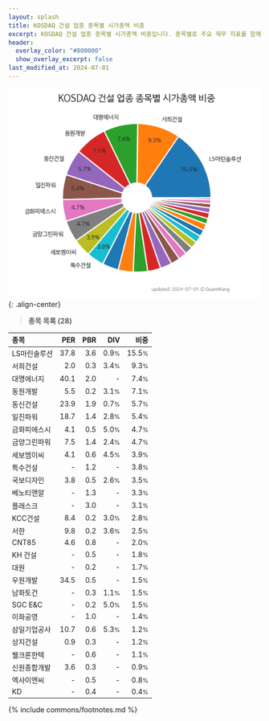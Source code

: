 ```yaml
---
layout: splash
title: KOSDAQ 건설 업종 종목별 시가총액 비중
excerpt: KOSDAQ 건설 업종 종목별 시가총액 비중입니다. 종목별로 주요 재무 지표를 함께 표시합니다.
header:
  overlay_color: "#800000"
  show_overlay_excerpt: false
last_modified_at: 2024-07-01
---
```



![KOSDAQ 건설 업종 종목별 시가총액 비중](/stats/sector/images/kosdaq_업종_건설_종목.png){: .align-center}


> **종목 목록 (28)**<a id="list"></a>

| **종목** | **PER** | **PBR** | **DIV** | **비중** |
| :------- | ------: | ------: | ------: | -------: |
| LS마린솔루션 | 37.8 | 3.6 | 0.9<small>%</small> | 15.5<small>%</small> |
| 서희건설 | 2.0 | 0.3 | 3.4<small>%</small> | 9.3<small>%</small> |
| 대명에너지 | 40.1 | 2.0 | - | 7.4<small>%</small> |
| 동원개발 | 5.5 | 0.2 | 3.1<small>%</small> | 7.1<small>%</small> |
| 동신건설 | 23.9 | 1.9 | 0.7<small>%</small> | 5.7<small>%</small> |
| 일진파워 | 18.7 | 1.4 | 2.8<small>%</small> | 5.4<small>%</small> |
| 금화피에스시 | 4.1 | 0.5 | 5.0<small>%</small> | 4.7<small>%</small> |
| 금양그린파워 | 7.5 | 1.4 | 2.4<small>%</small> | 4.7<small>%</small> |
| 세보엠이씨 | 4.1 | 0.6 | 4.5<small>%</small> | 3.9<small>%</small> |
| 특수건설 | - | 1.2 | - | 3.8<small>%</small> |
| 국보디자인 | 3.8 | 0.5 | 2.6<small>%</small> | 3.5<small>%</small> |
| 베노티앤알 | - | 1.3 | - | 3.3<small>%</small> |
| 플래스크 | - | 3.0 | - | 3.1<small>%</small> |
| KCC건설 | 8.4 | 0.2 | 3.0<small>%</small> | 2.8<small>%</small> |
| 서한 | 9.8 | 0.2 | 3.6<small>%</small> | 2.5<small>%</small> |
| CNT85 | 4.6 | 0.8 | - | 2.0<small>%</small> |
| KH 건설 | - | 0.5 | - | 1.8<small>%</small> |
| 대원 | - | 0.2 | - | 1.7<small>%</small> |
| 우원개발 | 34.5 | 0.5 | - | 1.5<small>%</small> |
| 남화토건 | - | 0.3 | 1.1<small>%</small> | 1.5<small>%</small> |
| SGC E&C | - | 0.2 | 5.0<small>%</small> | 1.5<small>%</small> |
| 이화공영 | - | 1.0 | - | 1.4<small>%</small> |
| 삼일기업공사 | 10.7 | 0.6 | 5.3<small>%</small> | 1.2<small>%</small> |
| 상지건설 | 0.9 | 0.3 | - | 1.2<small>%</small> |
| 웰크론한텍 | - | 0.6 | - | 1.1<small>%</small> |
| 신원종합개발 | 3.6 | 0.3 | - | 0.9<small>%</small> |
| 엑사이엔씨 | - | 0.5 | - | 0.8<small>%</small> |
| KD | - | 0.4 | - | 0.4<small>%</small> |

{% include commons/footnotes.md %}